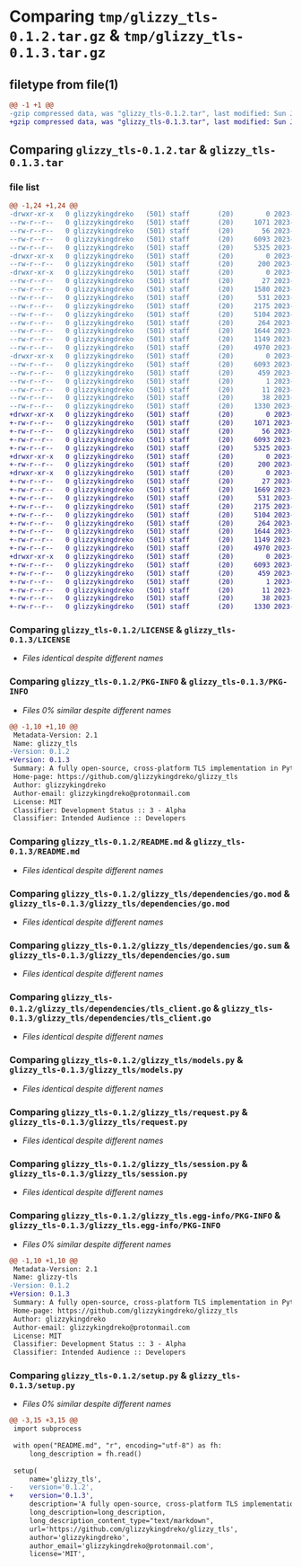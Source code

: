 # Comparing `tmp/glizzy_tls-0.1.2.tar.gz` & `tmp/glizzy_tls-0.1.3.tar.gz`

## filetype from file(1)

```diff
@@ -1 +1 @@
-gzip compressed data, was "glizzy_tls-0.1.2.tar", last modified: Sun Jun 11 21:20:11 2023, max compression
+gzip compressed data, was "glizzy_tls-0.1.3.tar", last modified: Sun Jun 11 21:24:57 2023, max compression
```

## Comparing `glizzy_tls-0.1.2.tar` & `glizzy_tls-0.1.3.tar`

### file list

```diff
@@ -1,24 +1,24 @@
-drwxr-xr-x   0 glizzykingdreko   (501) staff       (20)        0 2023-06-11 21:20:11.692297 glizzy_tls-0.1.2/
--rw-r--r--   0 glizzykingdreko   (501) staff       (20)     1071 2023-06-11 19:12:41.000000 glizzy_tls-0.1.2/LICENSE
--rw-r--r--   0 glizzykingdreko   (501) staff       (20)       56 2023-06-11 20:50:35.000000 glizzy_tls-0.1.2/MANIFEST.in
--rw-r--r--   0 glizzykingdreko   (501) staff       (20)     6093 2023-06-11 21:20:11.692071 glizzy_tls-0.1.2/PKG-INFO
--rw-r--r--   0 glizzykingdreko   (501) staff       (20)     5325 2023-06-11 21:09:21.000000 glizzy_tls-0.1.2/README.md
-drwxr-xr-x   0 glizzykingdreko   (501) staff       (20)        0 2023-06-11 21:20:11.688526 glizzy_tls-0.1.2/glizzy_tls/
--rw-r--r--   0 glizzykingdreko   (501) staff       (20)      200 2023-06-11 18:58:24.000000 glizzy_tls-0.1.2/glizzy_tls/__init__.py
-drwxr-xr-x   0 glizzykingdreko   (501) staff       (20)        0 2023-06-11 21:20:11.691652 glizzy_tls-0.1.2/glizzy_tls/dependencies/
--rw-r--r--   0 glizzykingdreko   (501) staff       (20)       27 2023-06-11 20:56:23.000000 glizzy_tls-0.1.2/glizzy_tls/dependencies/__init__.py
--rw-r--r--   0 glizzykingdreko   (501) staff       (20)     1580 2023-06-11 20:54:44.000000 glizzy_tls-0.1.2/glizzy_tls/dependencies/build_go.py
--rw-r--r--   0 glizzykingdreko   (501) staff       (20)      531 2023-06-11 18:28:11.000000 glizzy_tls-0.1.2/glizzy_tls/dependencies/go.mod
--rw-r--r--   0 glizzykingdreko   (501) staff       (20)     2175 2023-06-11 18:28:11.000000 glizzy_tls-0.1.2/glizzy_tls/dependencies/go.sum
--rw-r--r--   0 glizzykingdreko   (501) staff       (20)     5104 2023-06-11 18:19:01.000000 glizzy_tls-0.1.2/glizzy_tls/dependencies/tls_client.go
--rw-r--r--   0 glizzykingdreko   (501) staff       (20)      264 2023-06-11 18:22:27.000000 glizzy_tls-0.1.2/glizzy_tls/exceptions.py
--rw-r--r--   0 glizzykingdreko   (501) staff       (20)     1644 2023-06-11 18:36:50.000000 glizzy_tls-0.1.2/glizzy_tls/models.py
--rw-r--r--   0 glizzykingdreko   (501) staff       (20)     1149 2023-06-11 18:58:24.000000 glizzy_tls-0.1.2/glizzy_tls/request.py
--rw-r--r--   0 glizzykingdreko   (501) staff       (20)     4970 2023-06-11 21:19:01.000000 glizzy_tls-0.1.2/glizzy_tls/session.py
-drwxr-xr-x   0 glizzykingdreko   (501) staff       (20)        0 2023-06-11 21:20:11.689513 glizzy_tls-0.1.2/glizzy_tls.egg-info/
--rw-r--r--   0 glizzykingdreko   (501) staff       (20)     6093 2023-06-11 21:20:11.000000 glizzy_tls-0.1.2/glizzy_tls.egg-info/PKG-INFO
--rw-r--r--   0 glizzykingdreko   (501) staff       (20)      459 2023-06-11 21:20:11.000000 glizzy_tls-0.1.2/glizzy_tls.egg-info/SOURCES.txt
--rw-r--r--   0 glizzykingdreko   (501) staff       (20)        1 2023-06-11 21:20:11.000000 glizzy_tls-0.1.2/glizzy_tls.egg-info/dependency_links.txt
--rw-r--r--   0 glizzykingdreko   (501) staff       (20)       11 2023-06-11 21:20:11.000000 glizzy_tls-0.1.2/glizzy_tls.egg-info/top_level.txt
--rw-r--r--   0 glizzykingdreko   (501) staff       (20)       38 2023-06-11 21:20:11.692360 glizzy_tls-0.1.2/setup.cfg
--rw-r--r--   0 glizzykingdreko   (501) staff       (20)     1330 2023-06-11 21:19:15.000000 glizzy_tls-0.1.2/setup.py
+drwxr-xr-x   0 glizzykingdreko   (501) staff       (20)        0 2023-06-11 21:24:57.749292 glizzy_tls-0.1.3/
+-rw-r--r--   0 glizzykingdreko   (501) staff       (20)     1071 2023-06-11 19:12:41.000000 glizzy_tls-0.1.3/LICENSE
+-rw-r--r--   0 glizzykingdreko   (501) staff       (20)       56 2023-06-11 20:50:35.000000 glizzy_tls-0.1.3/MANIFEST.in
+-rw-r--r--   0 glizzykingdreko   (501) staff       (20)     6093 2023-06-11 21:24:57.749093 glizzy_tls-0.1.3/PKG-INFO
+-rw-r--r--   0 glizzykingdreko   (501) staff       (20)     5325 2023-06-11 21:09:21.000000 glizzy_tls-0.1.3/README.md
+drwxr-xr-x   0 glizzykingdreko   (501) staff       (20)        0 2023-06-11 21:24:57.746037 glizzy_tls-0.1.3/glizzy_tls/
+-rw-r--r--   0 glizzykingdreko   (501) staff       (20)      200 2023-06-11 18:58:24.000000 glizzy_tls-0.1.3/glizzy_tls/__init__.py
+drwxr-xr-x   0 glizzykingdreko   (501) staff       (20)        0 2023-06-11 21:24:57.748710 glizzy_tls-0.1.3/glizzy_tls/dependencies/
+-rw-r--r--   0 glizzykingdreko   (501) staff       (20)       27 2023-06-11 20:56:23.000000 glizzy_tls-0.1.3/glizzy_tls/dependencies/__init__.py
+-rw-r--r--   0 glizzykingdreko   (501) staff       (20)     1669 2023-06-11 21:23:56.000000 glizzy_tls-0.1.3/glizzy_tls/dependencies/build_go.py
+-rw-r--r--   0 glizzykingdreko   (501) staff       (20)      531 2023-06-11 18:28:11.000000 glizzy_tls-0.1.3/glizzy_tls/dependencies/go.mod
+-rw-r--r--   0 glizzykingdreko   (501) staff       (20)     2175 2023-06-11 18:28:11.000000 glizzy_tls-0.1.3/glizzy_tls/dependencies/go.sum
+-rw-r--r--   0 glizzykingdreko   (501) staff       (20)     5104 2023-06-11 18:19:01.000000 glizzy_tls-0.1.3/glizzy_tls/dependencies/tls_client.go
+-rw-r--r--   0 glizzykingdreko   (501) staff       (20)      264 2023-06-11 18:22:27.000000 glizzy_tls-0.1.3/glizzy_tls/exceptions.py
+-rw-r--r--   0 glizzykingdreko   (501) staff       (20)     1644 2023-06-11 18:36:50.000000 glizzy_tls-0.1.3/glizzy_tls/models.py
+-rw-r--r--   0 glizzykingdreko   (501) staff       (20)     1149 2023-06-11 18:58:24.000000 glizzy_tls-0.1.3/glizzy_tls/request.py
+-rw-r--r--   0 glizzykingdreko   (501) staff       (20)     4970 2023-06-11 21:19:01.000000 glizzy_tls-0.1.3/glizzy_tls/session.py
+drwxr-xr-x   0 glizzykingdreko   (501) staff       (20)        0 2023-06-11 21:24:57.746907 glizzy_tls-0.1.3/glizzy_tls.egg-info/
+-rw-r--r--   0 glizzykingdreko   (501) staff       (20)     6093 2023-06-11 21:24:57.000000 glizzy_tls-0.1.3/glizzy_tls.egg-info/PKG-INFO
+-rw-r--r--   0 glizzykingdreko   (501) staff       (20)      459 2023-06-11 21:24:57.000000 glizzy_tls-0.1.3/glizzy_tls.egg-info/SOURCES.txt
+-rw-r--r--   0 glizzykingdreko   (501) staff       (20)        1 2023-06-11 21:24:57.000000 glizzy_tls-0.1.3/glizzy_tls.egg-info/dependency_links.txt
+-rw-r--r--   0 glizzykingdreko   (501) staff       (20)       11 2023-06-11 21:24:57.000000 glizzy_tls-0.1.3/glizzy_tls.egg-info/top_level.txt
+-rw-r--r--   0 glizzykingdreko   (501) staff       (20)       38 2023-06-11 21:24:57.749347 glizzy_tls-0.1.3/setup.cfg
+-rw-r--r--   0 glizzykingdreko   (501) staff       (20)     1330 2023-06-11 21:24:01.000000 glizzy_tls-0.1.3/setup.py
```

### Comparing `glizzy_tls-0.1.2/LICENSE` & `glizzy_tls-0.1.3/LICENSE`

 * *Files identical despite different names*

### Comparing `glizzy_tls-0.1.2/PKG-INFO` & `glizzy_tls-0.1.3/PKG-INFO`

 * *Files 0% similar despite different names*

```diff
@@ -1,10 +1,10 @@
 Metadata-Version: 2.1
 Name: glizzy_tls
-Version: 0.1.2
+Version: 0.1.3
 Summary: A fully open-source, cross-platform TLS implementation in Python, leveraging GoLang.
 Home-page: https://github.com/glizzykingdreko/glizzy_tls
 Author: glizzykingdreko
 Author-email: glizzykingdreko@protonmail.com
 License: MIT
 Classifier: Development Status :: 3 - Alpha
 Classifier: Intended Audience :: Developers
```

### Comparing `glizzy_tls-0.1.2/README.md` & `glizzy_tls-0.1.3/README.md`

 * *Files identical despite different names*

### Comparing `glizzy_tls-0.1.2/glizzy_tls/dependencies/go.mod` & `glizzy_tls-0.1.3/glizzy_tls/dependencies/go.mod`

 * *Files identical despite different names*

### Comparing `glizzy_tls-0.1.2/glizzy_tls/dependencies/go.sum` & `glizzy_tls-0.1.3/glizzy_tls/dependencies/go.sum`

 * *Files identical despite different names*

### Comparing `glizzy_tls-0.1.2/glizzy_tls/dependencies/tls_client.go` & `glizzy_tls-0.1.3/glizzy_tls/dependencies/tls_client.go`

 * *Files identical despite different names*

### Comparing `glizzy_tls-0.1.2/glizzy_tls/models.py` & `glizzy_tls-0.1.3/glizzy_tls/models.py`

 * *Files identical despite different names*

### Comparing `glizzy_tls-0.1.2/glizzy_tls/request.py` & `glizzy_tls-0.1.3/glizzy_tls/request.py`

 * *Files identical despite different names*

### Comparing `glizzy_tls-0.1.2/glizzy_tls/session.py` & `glizzy_tls-0.1.3/glizzy_tls/session.py`

 * *Files identical despite different names*

### Comparing `glizzy_tls-0.1.2/glizzy_tls.egg-info/PKG-INFO` & `glizzy_tls-0.1.3/glizzy_tls.egg-info/PKG-INFO`

 * *Files 0% similar despite different names*

```diff
@@ -1,10 +1,10 @@
 Metadata-Version: 2.1
 Name: glizzy-tls
-Version: 0.1.2
+Version: 0.1.3
 Summary: A fully open-source, cross-platform TLS implementation in Python, leveraging GoLang.
 Home-page: https://github.com/glizzykingdreko/glizzy_tls
 Author: glizzykingdreko
 Author-email: glizzykingdreko@protonmail.com
 License: MIT
 Classifier: Development Status :: 3 - Alpha
 Classifier: Intended Audience :: Developers
```

### Comparing `glizzy_tls-0.1.2/setup.py` & `glizzy_tls-0.1.3/setup.py`

 * *Files 0% similar despite different names*

```diff
@@ -3,15 +3,15 @@
 import subprocess
 
 with open("README.md", "r", encoding="utf-8") as fh:
     long_description = fh.read()
 
 setup(
     name='glizzy_tls',
-    version='0.1.2',
+    version='0.1.3',
     description='A fully open-source, cross-platform TLS implementation in Python, leveraging GoLang.',
     long_description=long_description,
     long_description_content_type="text/markdown",
     url='https://github.com/glizzykingdreko/glizzy_tls',
     author='glizzykingdreko',
     author_email='glizzykingdreko@protonmail.com',
     license='MIT',
```

